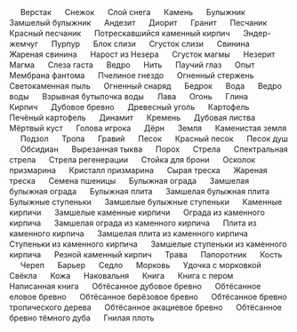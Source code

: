 <img src="https://gamepedia.cursecdn.com/minecraft_gamepedia/0/07/Crafting_Table_JE4.png" width="16"> Верстак
<img src="https://gamepedia.cursecdn.com/minecraft_gamepedia/2/2a/Snowball_JE3_BE3.png" width="16"> Снежок
<img src="https://gamepedia.cursecdn.com/minecraft_gamepedia/1/11/Snow_JE2_BE2.png" width="16"> Слой снега
<img src="https://gamepedia.cursecdn.com/minecraft_gamepedia/2/29/Stone_JE4_BE2.png" width="16"> Камень
<img src="https://gamepedia.cursecdn.com/minecraft_gamepedia/6/6a/Cobblestone_JE6_BE3.png" width="16"> Булыжник
<img src="https://gamepedia.cursecdn.com/minecraft_gamepedia/1/12/Mossy_Cobblestone_JE4_BE2.png" width="16"> Замшелый булыжник
<img src="https://gamepedia.cursecdn.com/minecraft_gamepedia/2/28/Andesite_JE3_BE2.png" width="16"> Андезит
<img src="https://gamepedia.cursecdn.com/minecraft_gamepedia/d/d7/Diorite_JE4_BE3.png" width="16"> Диорит
<img src="https://gamepedia.cursecdn.com/minecraft_gamepedia/7/7e/Granite_JE2_BE2.png" width="16"> Гранит
<img src="https://gamepedia.cursecdn.com/minecraft_gamepedia/e/eb/Sandstone_JE6_BE2.png" width="16"> Песчаник
<img src="https://gamepedia.cursecdn.com/minecraft_gamepedia/4/47/Red_Sandstone_JE4_BE2.png" width="16"> Красный песчаник
<img src="https://gamepedia.cursecdn.com/minecraft_gamepedia/f/f1/Cracked_Stone_Bricks_JE3_BE2.png" width="16"> Потрескавшийся каменный кирпич
<img src="https://gamepedia.cursecdn.com/minecraft_gamepedia/f/f6/Ender_Pearl_JE3_BE2.png" width="16"> Эндер-жемчуг
<img src="https://gamepedia.cursecdn.com/minecraft_gamepedia/d/d1/Purpur_Block_JE2_BE2.png" width="16"> Пурпур
<img src="https://gamepedia.cursecdn.com/minecraft_gamepedia/b/bb/Slime_Block_JE2_BE3.png" width="16"> Блок слизи
<img src="https://gamepedia.cursecdn.com/minecraft_gamepedia/d/d0/Slimeball_JE2_BE2.png" width="16"> Сгусток слизи
<img src="https://gamepedia.cursecdn.com/minecraft_gamepedia/e/e0/Raw_Porkchop_JE3_BE3.png" width="16"> Свинина
<img src="https://gamepedia.cursecdn.com/minecraft_gamepedia/e/ee/Cooked_Porkchop_JE4_BE3.png" width="16"> Жареная свинина
<img src="https://gamepedia.cursecdn.com/minecraft_gamepedia/2/23/Nether_Wart_%28Item%29_JE2_BE1.png" width="16"> Нарост из Незера
<img src="https://gamepedia.cursecdn.com/minecraft_gamepedia/0/08/Magma_Cream_JE3_BE2.png" width="16"> Сгусток магмы
<img src="https://gamepedia.cursecdn.com/minecraft_gamepedia/0/02/Netherrack_JE4_BE2.png" width="16"> Незерит
<img src="https://gamepedia.cursecdn.com/minecraft_gamepedia/d/d1/Magma_Block_JE2_BE2.gif" width="16"> Магма
<img src="https://gamepedia.cursecdn.com/minecraft_gamepedia/c/c5/Ghast_Tear_JE2_BE2.png" width="16"> Слеза гаста
<img src="https://gamepedia.cursecdn.com/minecraft_gamepedia/f/fc/Bucket_JE2_BE2.png" width="16"> Ведро
<img src="https://gamepedia.cursecdn.com/minecraft_gamepedia/a/a0/String.png" width="16"> Нить
<img src="https://gamepedia.cursecdn.com/minecraft_gamepedia/1/1a/Spider_Eye_JE2_BE2.png" width="16"> Паучий глаз
<img src="https://gamepedia.cursecdn.com/minecraft_gamepedia/3/38/Experience_Orb.gif" width="16"> Опыт
<img src="https://gamepedia.cursecdn.com/minecraft_gamepedia/5/5c/Phantom_Membrane_JE2_BE2.png" width="16"> Мембрана фантома
<img src="https://gamepedia.cursecdn.com/minecraft_gamepedia/6/67/Bee_Nest_Honey_JE1_BE1.png" width="16"> Пчелиное гнездо
<img src="https://gamepedia.cursecdn.com/minecraft_gamepedia/8/87/Blaze_Rod_JE1_BE1.png" width="16"> Огненный стержень
<img src="https://gamepedia.cursecdn.com/minecraft_gamepedia/2/25/Glowstone_Dust_JE2_BE2.png" width="16"> Светокаменная пыль
<img src="https://gamepedia.cursecdn.com/minecraft_gamepedia/3/3b/Fire_Charge_JE2_BE2.png" width="16"> Огненный снаряд
<img src="https://gamepedia.cursecdn.com/minecraft_gamepedia/6/68/Bedrock_JE2_BE2.png" width="16"> Бедрок
<img src="https://gamepedia.cursecdn.com/minecraft_gamepedia/2/25/Water_%28animated%29.png" width="16"> Вода
<img src="https://gamepedia.cursecdn.com/minecraft_gamepedia/d/dc/Water_Bucket_JE2_BE2.png" width="16"> Ведро воды
<img src="https://gamepedia.cursecdn.com/minecraft_gamepedia/1/18/Splash_Water_Bottle_JE2_BE2.png" width="16"> Взрывная бутылочка воды
<img src="https://gamepedia.cursecdn.com/minecraft_gamepedia/a/aa/Lava.gif" width="16"> Лава
<img src="https://gamepedia.cursecdn.com/minecraft_gamepedia/a/a5/Fire.gif" width="16"> Огонь
<img src="https://gamepedia.cursecdn.com/minecraft_gamepedia/4/42/Clay_JE2_BE2.png" width="16"> Глина
<img src="https://gamepedia.cursecdn.com/minecraft_gamepedia/3/32/Brick_JE2_BE2.png" width="16"> Кирпич
<img src="https://gamepedia.cursecdn.com/minecraft_gamepedia/c/c5/Oak_Log_Axis_Y_JE5_BE3.png" width="16"> Дубовое бревно
<img src="https://gamepedia.cursecdn.com/minecraft_gamepedia/5/5a/Charcoal_JE3_BE3.png" width="16"> Древесный уголь
<img src="https://gamepedia.cursecdn.com/minecraft_gamepedia/c/c1/Potato_JE3_BE2.png" width="16"> Картофель
<img src="https://gamepedia.cursecdn.com/minecraft_gamepedia/e/e0/Baked_Potato_JE4_BE2.png" width="16"> Печёный картофель
<img src="https://gamepedia.cursecdn.com/minecraft_gamepedia/5/51/TNT_JE2_BE2.png" width="16"> Динамит
<img src="https://gamepedia.cursecdn.com/minecraft_gamepedia/a/aa/Flint_JE2_BE2.png" width="16"> Кремень
<img src="https://gamepedia.cursecdn.com/minecraft_gamepedia/4/43/Oak_Leaves_JE4.png" width="16"> Дубовая листва
<img src="https://gamepedia.cursecdn.com/minecraft_ru_gamepedia/8/8c/Сухой_куст.png" width="16"> Мёртвый куст
<img src="https://gamepedia.cursecdn.com/minecraft_gamepedia/1/13/Player_Head.png" width="16"> Голова игрока
<img src="https://gamepedia.cursecdn.com/minecraft_gamepedia/2/2a/Grass_Block_JE8_BE5.png" width="16"> Дёрн
<img src="https://gamepedia.cursecdn.com/minecraft_gamepedia/6/62/Dirt_JE2_BE1.png" width="16"> Земля
<img src="https://gamepedia.cursecdn.com/minecraft_gamepedia/d/d8/Coarse_Dirt_JE1_BE1.png" width="16"> Каменистая земля
<img src="https://gamepedia.cursecdn.com/minecraft_gamepedia/9/94/Podzol_JE2_BE2.png" width="16"> Подзол
<img src="https://gamepedia.cursecdn.com/minecraft_gamepedia/a/a0/Grass_Path_JE2_BE2.png" width="16"> Тропа
<img src="https://gamepedia.cursecdn.com/minecraft_gamepedia/7/73/Gravel_JE5_BE3.png" width="16"> Гравий
<img src="https://gamepedia.cursecdn.com/minecraft_gamepedia/b/b0/Sand_JE5_BE2.png" width="16"> Песок
<img src="https://gamepedia.cursecdn.com/minecraft_gamepedia/4/47/Red_Sandstone_JE4_BE2.png" width="16"> Красный песок
<img src="https://gamepedia.cursecdn.com/minecraft_gamepedia/6/6d/Soul_Sand_JE2_BE2.png" width="16"> Песок душ
<img src="https://gamepedia.cursecdn.com/minecraft_gamepedia/9/99/Obsidian_JE3_BE2.png" width="16"> Обсидиан
<img src="https://gamepedia.cursecdn.com/minecraft_gamepedia/d/d8/Carved_Pumpkin_JE3_BE2.png" width="16"> Вырезанная тыква
<img src="https://gamepedia.cursecdn.com/minecraft_gamepedia/4/40/Gunpowder_JE2_BE2.png" width="16"> Порох
<img src="https://gamepedia.cursecdn.com/minecraft_gamepedia/e/e3/Arrow_%28Item%29_JE1_BE1.png" width="16"> Стрела
<img src="https://gamepedia.cursecdn.com/minecraft_gamepedia/9/97/Spectral_Arrow_%28Item%29_JE2.png" width="16"> Спектральная стрела
<img src="https://gamepedia.cursecdn.com/minecraft_gamepedia/1/1b/Arrow_of_Regeneration_JE1_BE1.png" width="16"> Стрела регенерации
<img src="https://gamepedia.cursecdn.com/minecraft_gamepedia/6/65/Armor_Stand_%28Item%29_JE2_BE2.png" width="16"> Стойка для брони
<img src="https://gamepedia.cursecdn.com/minecraft_gamepedia/a/ac/Prismarine_Shard_JE2_BE2.png" width="16"> Осколок призмарина
<img src="https://gamepedia.cursecdn.com/minecraft_gamepedia/e/e3/Prismarine_Crystals_JE2_BE2.png" width="16"> Кристалл призмарина
<img src="https://gamepedia.cursecdn.com/minecraft_gamepedia/e/ef/Raw_Cod_JE4_BE2.png" width="16"> Сырая треска
<img src="https://gamepedia.cursecdn.com/minecraft_gamepedia/5/53/Cooked_Cod_JE4_BE3.png" width="16"> Жареная треска
<img src="https://gamepedia.cursecdn.com/minecraft_gamepedia/3/33/Wheat_Seeds_JE1_BE1.png" width="16"> Семена пшеницы
<img src="https://gamepedia.cursecdn.com/minecraft_gamepedia/b/b7/Cobblestone_Wall.png" width="16"> Булыжная ограда
<img src="https://gamepedia.cursecdn.com/minecraft_gamepedia/7/79/Mossy_Cobblestone_Wall.png" width="16"> Замшелая булыжная ограда
<img src="https://gamepedia.cursecdn.com/minecraft_gamepedia/9/97/Cobblestone_Slab_Revision_4.png" width="16"> Булыжная плита
<img src="https://gamepedia.cursecdn.com/minecraft_gamepedia/7/7f/Mossy_Cobblestone_Slab_Revision_2.png" width="16"> Замшелая булыжная плита
<img src="https://gamepedia.cursecdn.com/minecraft_gamepedia/f/f5/Cobblestone_Stairs.png" width="16"> Булыжные ступеньки
<img src="https://gamepedia.cursecdn.com/minecraft_gamepedia/e/e6/Mossy_Cobblestone_Stairs.png" width="16"> Замшелые булыжные ступеньки
<img src="https://gamepedia.cursecdn.com/minecraft_gamepedia/5/5a/Stone_Bricks_JE3_BE2.png" width="16"> Каменные кирпичи
<img src="https://gamepedia.cursecdn.com/minecraft_gamepedia/3/33/Mossy_Stone_Bricks_JE3_BE2.png" width="16"> Замшелые каменные кирпичи
<img src="https://gamepedia.cursecdn.com/minecraft_gamepedia/a/a1/Stone_Brick_Wall.png" width="16"> Ограда из каменного кирпича
<img src="https://gamepedia.cursecdn.com/minecraft_gamepedia/e/e9/Mossy_Stone_Brick_Wall.png" width="16"> Замшелая ограда из каменного кирпича
<img src="https://gamepedia.cursecdn.com/minecraft_gamepedia/1/13/Stone_Brick_Slab_Revision_3.png" width="16"> Плита из каменного кирпича
<img src="https://gamepedia.cursecdn.com/minecraft_gamepedia/4/4b/Mossy_Stone_Brick_Slab_Revision_2.png" width="16"> Замшелая плита из каменного кирпича
<img src="https://gamepedia.cursecdn.com/minecraft_gamepedia/8/86/Stone_Brick_Stairs.png" width="16"> Ступеньки из каменного кирпича
<img src="https://gamepedia.cursecdn.com/minecraft_gamepedia/9/90/Mossy_Stone_Brick_Stairs.png" width="16"> Замшелые ступеньки из каменного кирпича
<img src="https://gamepedia.cursecdn.com/minecraft_gamepedia/0/0b/Chiseled_Stone_Bricks_JE3_BE2.png" width="16"> Резной каменный кирпич
<img src="https://gamepedia.cursecdn.com/minecraft_gamepedia/2/27/Grass_JE3_BE2.png" width="16"> Трава
<img src="https://gamepedia.cursecdn.com/minecraft_gamepedia/c/c3/Fern_JE2_BE2.png" width="16"> Папоротник
<img src="https://gamepedia.cursecdn.com/minecraft_gamepedia/3/3a/Bone_JE3_BE2.png" width="16"> Кость
<img src="https://gamepedia.cursecdn.com/minecraft_gamepedia/9/9c/Skeleton_Skull.png" width="16"> Череп
<img src="https://gamepedia.cursecdn.com/minecraft_gamepedia/9/98/Barrier_JE2_BE2.png" width="16"> Барьер
<img src="https://gamepedia.cursecdn.com/minecraft_gamepedia/b/ba/Saddle_JE2_BE2.png" width="16"> Седло
<img src="https://gamepedia.cursecdn.com/minecraft_gamepedia/4/4e/Carrot_JE3_BE2.png" width="16"> Морковь
<img src="https://gamepedia.cursecdn.com/minecraft_gamepedia/1/12/Carrot_on_a_Stick_JE2_BE2.png" width="16"> Удочка с морковкой
<img src="https://gamepedia.cursecdn.com/minecraft_gamepedia/1/12/Beetroot_JE2_BE2.png" width="16"> Свёкла
<img src="https://gamepedia.cursecdn.com/minecraft_gamepedia/6/6d/Leather_JE2_BE2.png" width="16"> Кожа
<img src="https://gamepedia.cursecdn.com/minecraft_gamepedia/3/38/Anvil_JE2_BE2.png" width="16"> Наковальня
<img src="https://gamepedia.cursecdn.com/minecraft_gamepedia/5/50/Book_JE2_BE2.png" width="16"> Книга
<img src="https://gamepedia.cursecdn.com/minecraft_gamepedia/e/e9/Book_and_Quill_JE2_BE2.png" width="16"> Книга с пером
<img src="https://gamepedia.cursecdn.com/minecraft_gamepedia/1/1f/Written_Book.gif" width="16"> Написанная книга
<img src="https://gamepedia.cursecdn.com/minecraft_gamepedia/0/08/Stripped_Oak_Log_Axis_Y_JE2_BE2.png" width="16"> Обтёсанное дубовое бревно
<img src="https://gamepedia.cursecdn.com/minecraft_gamepedia/0/0f/Stripped_Spruce_Log_Axis_Y_JE2.png" width="16"> Обтёсанное еловое бревно
<img src="https://gamepedia.cursecdn.com/minecraft_gamepedia/2/2d/Stripped_Birch_Log_Axis_Y_JE2_BE2.png" width="16"> Обтёсанное берёзовое бревно
<img src="https://gamepedia.cursecdn.com/minecraft_gamepedia/f/f6/Stripped_Jungle_Log_Axis_Y_JE3.png" width="16"> Обтёсанное бревно тропического дерева
<img src="https://gamepedia.cursecdn.com/minecraft_gamepedia/4/49/Stripped_Acacia_Log_Axis_Y_JE2_BE2.png" width="16"> Обтёсанное акациевое бревно
<img src="https://gamepedia.cursecdn.com/minecraft_gamepedia/2/22/Stripped_Dark_Oak_Log_Axis_Y_JE2.png" width="16"> Обтёсанное бревно тёмного дуба
<img src="https://gamepedia.cursecdn.com/minecraft_gamepedia/a/ac/Rotten_Flesh_JE3_BE2.png" width="16"> Гнилая плоть